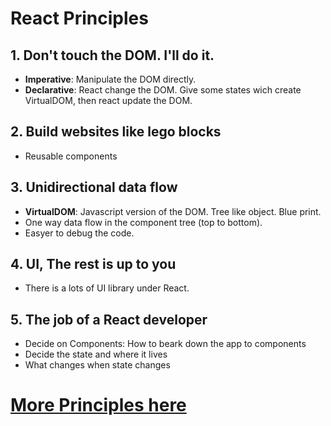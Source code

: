 # React Principles

## 1. Don't touch the DOM. I'll do it.
- **Imperative**: Manipulate the DOM directly.
- **Declarative**: React change the DOM. Give some states wich create VirtualDOM, then react update the DOM.

## 2. Build websites like lego blocks

- Reusable components

## 3. Unidirectional data flow

- **VirtualDOM**: Javascript version of the DOM. Tree like object. Blue print.
- One way data flow in the component tree (top to bottom).
- Easyer to debug the code.

## 4. UI, The rest is up to you
- There is a lots of UI library under React.


## 5. The job of a React developer

- Decide on Components: How to beark down the app to components
- Decide the state and where it lives
- What changes when state changes


# [More Principles here](https://blog.devgenius.io/solid-principles-in-reactjs-1d225dd22a3f)
